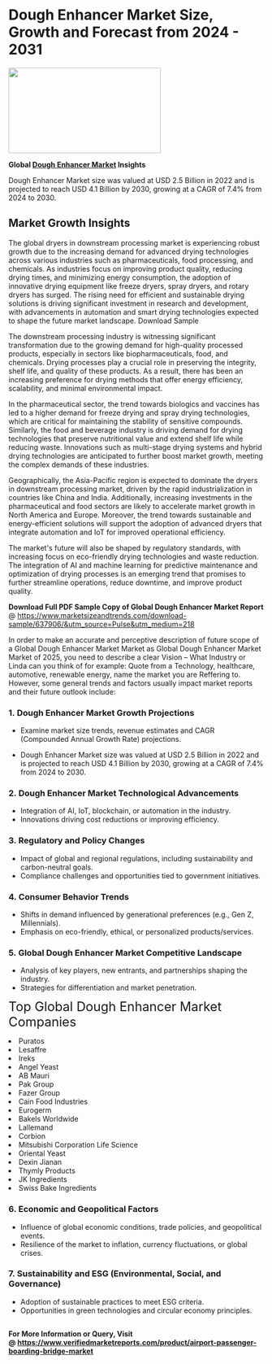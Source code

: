 <H1>Dough Enhancer Market Size, Growth and Forecast from 2024 - 2031</H1><img class="aligncenter size-medium wp-image-584254" src="https://thirdeyenews.in/wp-content/uploads/2024/09/Global-Market-Research-300x168.jpeg" alt="" width="300" height="168" /><p><strong>Global&nbsp;<a href="https://www.marketsizeandtrends.com/download-sample/637906/&amp;utm_source=Pulse&amp;utm_medium=218">Dough Enhancer Market</a> Insights</strong></p><p>Dough Enhancer Market size was valued at USD 2.5 Billion in 2022 and is projected to reach USD 4.1 Billion by 2030, growing at a CAGR of 7.4% from 2024 to 2030.</p><p><h2>Market Growth Insights</h2> The global dryers in downstream processing market is experiencing robust growth due to the increasing demand for advanced drying technologies across various industries such as pharmaceuticals, food processing, and chemicals. As industries focus on improving product quality, reducing drying times, and minimizing energy consumption, the adoption of innovative drying equipment like freeze dryers, spray dryers, and rotary dryers has surged. The rising need for efficient and sustainable drying solutions is driving significant investment in research and development, with advancements in automation and smart drying technologies expected to shape the future market landscape. Download Sample <p>The downstream processing industry is witnessing significant transformation due to the growing demand for high-quality processed products, especially in sectors like biopharmaceuticals, food, and chemicals. Drying processes play a crucial role in preserving the integrity, shelf life, and quality of these products. As a result, there has been an increasing preference for drying methods that offer energy efficiency, scalability, and minimal environmental impact.</p> <p>In the pharmaceutical sector, the trend towards biologics and vaccines has led to a higher demand for freeze drying and spray drying technologies, which are critical for maintaining the stability of sensitive compounds. Similarly, the food and beverage industry is driving demand for drying technologies that preserve nutritional value and extend shelf life while reducing waste. Innovations such as multi-stage drying systems and hybrid drying technologies are anticipated to further boost market growth, meeting the complex demands of these industries.</p> <p>Geographically, the Asia-Pacific region is expected to dominate the dryers in downstream processing market, driven by the rapid industrialization in countries like China and India. Additionally, increasing investments in the pharmaceutical and food sectors are likely to accelerate market growth in North America and Europe. Moreover, the trend towards sustainable and energy-efficient solutions will support the adoption of advanced dryers that integrate automation and IoT for improved operational efficiency.</p> <p>The market's future will also be shaped by regulatory standards, with increasing focus on eco-friendly drying technologies and waste reduction. The integration of AI and machine learning for predictive maintenance and optimization of drying processes is an emerging trend that promises to further streamline operations, reduce downtime, and improve product quality.</p> </p><p><span class=""><strong>Download Full PDF Sample Copy of Global Dough Enhancer Market Report</strong> @ <a href="https://www.marketsizeandtrends.com/download-sample/637906/&amp;utm_source=Pulse&amp;utm_medium=218" target="_blank">https://www.marketsizeandtrends.com/download-sample/637906/&amp;utm_source=Pulse&amp;utm_medium=218</a></span></p><p>In order to make an accurate and perceptive description of future scope of a Global&nbsp;Dough Enhancer Market Market as Global&nbsp;Dough Enhancer Market Market of 2025, you need to describe a clear Vision &ndash; What Industry or Linda can you think of for example: Quote from a Technology, healthcare, automotive, renewable energy, name the market you are Reffering to. However, some general trends and factors usually impact market reports and their future outlook include:</p><h3>1.&nbsp;<strong>Dough Enhancer Market Growth Projections</strong></h3><ul><li>Examine market size trends, revenue estimates and CAGR (Compounded Annual Growth Rate) projections.</li><li><p>Dough Enhancer Market size was valued at USD 2.5 Billion in 2022 and is projected to reach USD 4.1 Billion by 2030, growing at a CAGR of 7.4% from 2024 to 2030.</p></li></ul><h3>2.&nbsp;<strong>Dough Enhancer Market Technological Advancements</strong></h3><ul><li>Integration of AI, IoT, blockchain, or automation in the industry.</li><li>Innovations driving cost reductions or improving efficiency.</li></ul><h3>3.&nbsp;<strong>Regulatory and Policy Changes</strong></h3><ul><li>Impact of global and regional regulations, including sustainability and carbon-neutral goals.</li><li>Compliance challenges and opportunities tied to government initiatives.</li></ul><h3>4.&nbsp;<strong>Consumer Behavior Trends</strong></h3><ul><li>Shifts in demand influenced by generational preferences (e.g., Gen Z, Millennials).</li><li>Emphasis on eco-friendly, ethical, or personalized products/services.</li></ul><h3>5.&nbsp;<strong>Global Dough Enhancer Market Competitive Landscape</strong></h3><ul><li>Analysis of key players, new entrants, and partnerships shaping the industry.</li><li>Strategies for differentiation and market penetration.</li></ul><p data-pm-slice="1 1 []"><span style="color: inherit; font-family: inherit; font-size: 25px;">Top Global Dough Enhancer Market Companies</span></p><div class="" data-test-id=""><p><li>Puratos</li><li> Lesaffre</li><li> Ireks</li><li> Angel Yeast</li><li> AB Mauri</li><li> Pak Group</li><li> Fazer Group</li><li> Cain Food Industries</li><li> Eurogerm</li><li> Bakels Worldwide</li><li> Lallemand</li><li> Corbion</li><li> Mitsubishi Corporation Life Science</li><li> Oriental Yeast</li><li> Dexin Jianan</li><li> Thymly Products</li><li> JK Ingredients</li><li> Swiss Bake Ingredients</li></p></div><h3>6.&nbsp;<strong>Economic and Geopolitical Factors</strong></h3><ul><li>Influence of global economic conditions, trade policies, and geopolitical events.</li><li>Resilience of the market to inflation, currency fluctuations, or global crises.</li></ul><h3>7.&nbsp;<strong>Sustainability and ESG (Environmental, Social, and Governance)</strong></h3><ul><li>Adoption of sustainable practices to meet ESG criteria.</li><li>Opportunities in green technologies and circular economy principles.</li></ul><h2><strong style="font-size: 14px;">For More Information or Query, Visit @&nbsp;</strong><a style="background-color: #ffffff; font-size: 14px;" href="https://www.marketsizeandtrends.com/report/dough-enhancer-market/" target="_blank">https://www.verifiedmarketreports.com/product/airport-passenger-boarding-bridge-market</a></h2>
